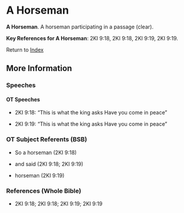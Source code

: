 # A Horseman
**A Horseman**. 
A horseman participating in a passage (clear). 




**Key References for A Horseman**: 
2KI 9:18, 2KI 9:18, 2KI 9:19, 2KI 9:19. 






Return to [Index](00-Index.md)

## More Information

### Speeches

#### OT Speeches

* 2KI 9:18: “This is what the king asks Have you come in peace”

* 2KI 9:19: “This is what the king asks Have you come in peace”

### OT Subject Referents (BSB)

* So a horseman (2KI 9:18)

* and said (2KI 9:18; 2KI 9:19)

* horseman (2KI 9:19)



### References (Whole Bible)

* 2KI 9:18; 2KI 9:18; 2KI 9:19; 2KI 9:19



